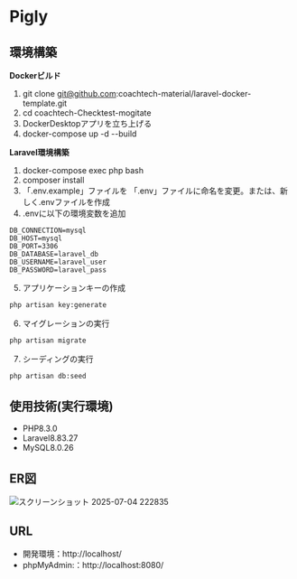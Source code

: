 # Pigly

## 環境構築
**Dockerビルド**
1. git clone git@github.com:coachtech-material/laravel-docker-template.git
2. cd coachtech-Checktest-mogitate
3. DockerDesktopアプリを立ち上げる
4. docker-compose up -d --build

**Laravel環境構築**
1. docker-compose exec php bash
2. composer install
3. 「.env.example」ファイルを 「.env」ファイルに命名を変更。または、新しく.envファイルを作成
4. .envに以下の環境変数を追加
``` text
DB_CONNECTION=mysql
DB_HOST=mysql
DB_PORT=3306
DB_DATABASE=laravel_db
DB_USERNAME=laravel_user
DB_PASSWORD=laravel_pass
```
5. アプリケーションキーの作成
``` bash
php artisan key:generate
```

6. マイグレーションの実行
``` bash
php artisan migrate
```

7. シーディングの実行
``` bash
php artisan db:seed
```

## 使用技術(実行環境)
- PHP8.3.0
- Laravel8.83.27
- MySQL8.0.26

## ER図
![スクリーンショット 2025-07-04 222835](https://github.com/user-attachments/assets/c112a9ae-2884-4d44-a2d9-b7c3f2eded3e)

## URL
- 開発環境：http://localhost/
- phpMyAdmin:：http://localhost:8080/
